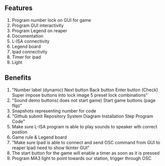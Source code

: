 ## Features
1. Program number lock on GUI for game
2. Program GUI interactivity 
3. Program Legend on reaper
4. Documentation 
5. L-ISA connectivity
6. Legend board 
7. Ipad connectivity
8. Timer for ipad
9. Light

## Benefits
1. "Number label (dynamic)
Next button
Back button
Enter button (Check)
Super impose buttons into lock image
5 preset lock combinations"
2. "Sound demo buttons( does not start game)
Start game buttons (page flip)"
3. Snapshots representing number for code
4. "Github submit
Repository
System Diagram
Installation Step
Program Code"
5. Make sure L-ISA program is able to play sounds to speaker wth correct postion
6. Game rule & Legend board
7. "Make sure Ipad is able to connect and send OSC command from GUI to reaper
Ipad need to show tkinter GUI"
8. The start button for the game will enable a timer as soon as it is pressed
9. Program MA3 light to point towards our station, trigger through OSC